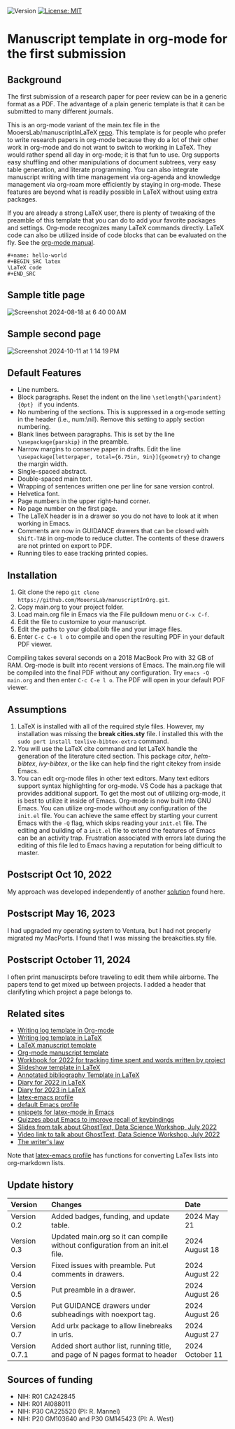 ![Version](https://img.shields.io/static/v1?label=manuscriptInOrg&message=0.7.1&color=brightcolor)
[![License: MIT](https://img.shields.io/badge/License-MIT-blue.svg)](https://opensource.org/licenses/MIT)


# Manuscript template in org-mode for the first submission 

## Background
The first submission of a research paper for peer review can be in a generic format as a PDF.
The advantage of a plain generic template is that it can be submitted to many different journals.

This is an org-mode variant of the main.tex file in the MooersLab/manuscriptInLaTeX [repo](https://github.com/MooersLab/manuscriptInLaTeX).
This template is for people who prefer to write research papers in org-mode because they do a lot of their other work in org-mode and do not want to switch to working in LaTeX.
They would rather spend all day in org-mode; it is that fun to use.
Org supports easy shuffling and other manipulations of document subtrees, very easy table generation, and literate programming.
You can also integrate manuscript writing with time management via org-agenda and knowledge management via org-roam more efficiently by staying in org-mode. 
These features are beyond what is readily possible in LaTeX without using extra packages.

If you are already a strong LaTeX user, there is plenty of tweaking of the preamble of this template that you can do to add your favorite packages and settings.
Org-mode recognizes many LaTeX commands directly.
LaTeX code can also be utilized inside of code blocks that can be evaluated on the fly.
See the [org-mode manual](https://orgmode.org/manual/).

```elisp
#+name: hello-world
#+BEGIN_SRC latex
\LaTeX code
#+END_SRC
```



## Sample title page

![Screenshot 2024-08-18 at 6 40 00 AM](https://github.com/user-attachments/assets/fbc7cbb8-4711-427b-864d-569178196adb)

## Sample second page

![Screenshot 2024-10-11 at 1 14 19 PM](https://github.com/user-attachments/assets/126466ab-05cb-4150-af5a-fc33f16c9a3c)



## Default Features

- Line numbers.
- Block paragraphs. Reset the indent on the line `\setlength{\parindent}{0pt} `  if you indents.
- No numbering of the sections. This is suppressed in a org-mode setting in the header (i.e., num:\nil). Remove this setting to apply section numbering.
- Blank lines between paragraphs. This is set by the line `\usepackage{parskip}` in the preamble.
- Narrow margins to conserve paper in drafts. Edit the line `\usepackage[letterpaper, total={6.75in, 9in}]{geometry}` to change the margin width.
- Single-spaced abstract.
- Double-spaced main text.
- Wrapping of sentences written one per line for sane version control.
- Helvetica font.
- Page numbers in the upper right-hand corner.
- No page number on the first page.
- The LaTeX header is in a drawer so you do not have to look at it when working in Emacs.
- Comments are now in GUIDANCE drawers that can be closed with `Shift-TAB` in org-mode to reduce clutter. The contents of these drawers are not printed on export to PDF. 
- Running tiles to ease tracking printed copies.

## Installation

1. Git clone the repo `git clone https://github.com/MooersLab/manuscriptInOrg.git`.
2. Copy main.org to your project folder.
3. Load main.org file in Emacs via the File pulldown menu or `C-x C-f`.
4. Edit the file to customize to your manuscript.
5. Edit the paths to your global.bib file and your image files.
6. Enter `C-c C-e l o` to compile and open the resulting PDF in your default PDF viewer.

Compiling takes several seconds on a 2018 MacBook Pro with 32 GB of RAM. 
Org-mode is built into recent versions of Emacs. 
The main.org file will be compiled into the final PDF without any configuration.
Try `emacs -Q main.org` and then enter `C-c C-e l o`. 
The PDF will open in your default PDF viewer.


## Assumptions

1. LaTeX is installed with all of the required style files. However, my installation was missing the **break cities.sty** file. I installed this with the `sudo port install texlive-bibtex-extra` command.
2. You will use the LaTeX cite command and let LaTeX handle the generation of the literature cited section. This package *citar*, *helm-bibtex*, *ivy-bibtex*, or the like can help find the right citekey from inside Emacs.
3. You can edit org-mode files in other text editors. Many text editors support syntax highlighting for org-mode. VS Code has a package that provides additional support. To get the most out of utilizing org-mode, it is best to utilize it inside of Emacs. Org-mode is now built into GNU Emacs. You can utilize org-mode without any configuration of the `init.el` file. You can achieve the same effect by starting your current Emacs with the `-Q` flag, which skips reading your `init.el` file. The editing and building of a `init.el` file to extend the features of Emacs can be an activity trap. Frustration associated with errors late during the editing of this file led to Emacs having a reputation for being difficult to master.

## Postscript Oct 10, 2022
My approach was developed independently of another [solution](https://github.com/fangohr/template-latex-paper-from-orgmode/issues/4) found here. 

## Postscript May 16, 2023
I had upgraded my operating system to Ventura, but I had not properly migrated my MacPorts. I found that I was missing the breakcities.sty file.

## Postscript October 11, 2024

I often print manuscirpts before traveling to edit them while airborne.
The papers tend to get mixed up between projects.
I added a header that clarifyting which project a page belongs to.

## Related sites

- [Writing log template in Org-mode](https://github.com/MooersLab/writingLogTemplateInOrg)
- [Writing log template in LaTeX](https://github.com/MooersLab/writingLogTemplate)
- [LaTeX manuscript template](https://github.com/MooersLab/manuscriptInLaTeX/edit/main/README.md)
- [Org-mode manuscript template](https://github.com/MooersLab/manuscriptInOrg/edit/main/README.md)
- [Workbook for 2022 for tracking time spent and words written by project](https://github.com/MooersLab/writingProgress2022)
- [Slideshow template in LaTeX](https://github.com/MooersLab/slideshowTemplateLaTeX)
- [Annotated bibliography Template in LaTeX](https://github.com/MooersLab/annotatedBibliography)
- [Diary for 2022 in LaTeX](https://github.com/MooersLab/diary2022inLaTeX)
- [Diary for 2023 in LaTeX](https://github.com/MooersLab/diary2023inLaTeX)
- [latex-emacs profile](https://github.com/MooersLab/latex-emacs)
- [default Emacs profile](https://github.com/MooersLab/configorg)
- [snippets for latex-mode in Emacs](https://github.com/MooersLab/snippet-latex-mode)
- [Quizzes about Emacs to improve recall of keybindings](https://github.com/MooersLab/qemacs)
- [Slides from talk about GhostText, Data Science Workshop, July 2022](https://github.com/MooersLab/DSW22ghosttext)
- [Video link to talk about GhostText, Data Science Workshop, July 2022](https://mediasite.ouhsc.edu/Mediasite/Channel/python/watch/4da0872f028c4255ae12935655e911321d)
- [The writer's law](https://github.com/MooersLab/thewriterslaw)

Note that [latex-emacs profile](https://github.com/MooersLab/latex-emacs) has functions for converting LaTex lists into org-markdown lists.


## Update history

|Version      | Changes                                                                                                                                                   | Date                        |
|:-----------|:------------------------------------------------------------------------------------------------------------------------------------------|:---------------------------|
| Version 0.2 |   Added badges, funding, and update table.                                                                                            | 2024 May 21          |
| Version 0.3 |   Updated main.org so it can compile without configuration from an init.el file.                                       | 2024 August 18      |
| Version 0.4 |   Fixed issues with preamble. Put comments in drawers.                                                                       | 2024 August 22       |
| Version 0.5 |   Put preamble in a drawer.                                                                                                                     | 2024 August 26       |
| Version 0.6 |   Put GUIDANCE drawers under subheadings with noexport tag.                                                         | 2024 August 26        |
| Version 0.7 |  Add urlx package to allow linebreaks in urls.                                                                                        | 2024 August 27        |
| Version 0.7.1 | Added short author list, running title, and page of N pages format to header                                    | 2024 October 11       |
## Sources of funding

- NIH: R01 CA242845
- NIH: R01 AI088011
- NIH: P30 CA225520 (PI: R. Mannel)
- NIH: P20 GM103640 and P30 GM145423 (PI: A. West)

